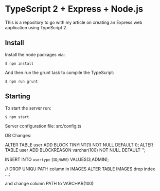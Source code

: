 # TypeScript 2 + Express + Node.js

This is a repository to go with my article on creating an Express web application using TypeScript 2.

## Install

Install the node packages via:

`$ npm install`

And then run the grunt task to compile the TypeScript:

`$ npm run grunt`

## Starting

To start the server run:

`$ npm start`

Server configuration file: src/config.ts

DB Changes:

ALTER TABLE user ADD BLOCK TINYINT(1) NOT NULL DEFAULT 0;
ALTER TABLE user ADD BLOCKREASON varchar(100) NOT NULL DEFAULT '';

INSERT INTO `usertype` (`ID`,`NAME`) VALUES(3,ADMIN);

// DROP UNIQU PATH column in IMAGES
ALTER TABLE IMAGES drop index ...;

and change column PATH to VARCHAR(100)


